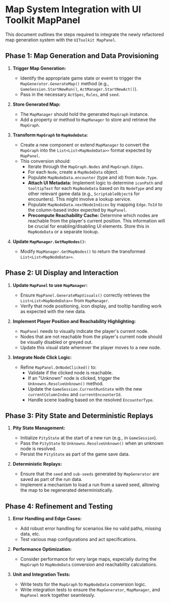 # Map System Integration with UI Toolkit MapPanel

This document outlines the steps required to integrate the newly refactored map generation system with the `UIToolkit MapPanel`.

## Phase 1: Map Generation and Data Provisioning

1.  **Trigger Map Generation:**
    *   Identify the appropriate game state or event to trigger the `MapGenerator.GenerateMap()` method (e.g., `GameSession.StartNewRun()`, `ActManager.StartNewAct()`).
    *   Pass in the necessary `ActSpec`, `Rules`, and `seed`.

2.  **Store Generated Map:**
    *   The `MapManager` should hold the generated `MapGraph` instance.
    *   Add a property or method to `MapManager` to store and retrieve the `MapGraph`.

3.  **Transform `MapGraph` to `MapNodeData`:**
    *   Create a new component or extend `MapManager` to convert the `MapGraph` into the `List<List<MapNodeData>>` format expected by `MapPanel`.
    *   This conversion should:
        *   Iterate through the `MapGraph.Nodes` and `MapGraph.Edges`.
        *   For each `Node`, create a `MapNodeData` object.
        *   Populate `MapNodeData.encounter` (type and id) from `Node.Type`.
        *   **Attach UI Metadata:** Implement logic to determine `iconPath` and `tooltipText` for each `MapNodeData` based on its `NodeType` and any other relevant game data (e.g., `ScriptableObject`s for encounters). This might involve a lookup service.
        *   Populate `MapNodeData.nextNodeIndices` by mapping `Edge.ToId` to the column-based index expected by `MapPanel`.
        *   **Precompute Reachability Cache:** Determine which nodes are reachable from the player's current position. This information will be crucial for enabling/disabling UI elements. Store this in `MapNodeData` or a separate lookup.

4.  **Update `MapManager.GetMapNodes()`:**
    *   Modify `MapManager.GetMapNodes()` to return the transformed `List<List<MapNodeData>>`.

## Phase 2: UI Display and Interaction

1.  **Update `MapPanel` to use `MapManager`:**
    *   Ensure `MapPanel.GenerateMapVisuals()` correctly retrieves the `List<List<MapNodeData>>` from `MapManager`.
    *   Verify that node positioning, icon display, and tooltip handling work as expected with the new data.

2.  **Implement Player Position and Reachability Highlighting:**
    *   `MapPanel` needs to visually indicate the player's current node.
    *   Nodes that are not reachable from the player's current node should be visually disabled or greyed out.
    *   Update this visual state whenever the player moves to a new node.

3.  **Integrate Node Click Logic:**
    *   Refine `MapPanel.OnNodeClicked()` to:
        *   Validate if the clicked node is reachable.
        *   If an "Unknown" node is clicked, trigger the `Unknowns.ResolveUnknown()` method.
        *   Update the `GameSession.CurrentRunState` with the new `currentColumnIndex` and `currentEncounterId`.
        *   Handle scene loading based on the resolved `EncounterType`.

## Phase 3: Pity State and Deterministic Replays

1.  **Pity State Management:**
    *   Initialize `PityState` at the start of a new run (e.g., in `GameSession`).
    *   Pass the `PityState` to `Unknowns.ResolveUnknown()` when an unknown node is resolved.
    *   Persist the `PityState` as part of the game save data.

2.  **Deterministic Replays:**
    *   Ensure that the `seed` and `sub-seeds` generated by `MapGenerator` are saved as part of the run data.
    *   Implement a mechanism to load a run from a saved seed, allowing the map to be regenerated deterministically.

## Phase 4: Refinement and Testing

1.  **Error Handling and Edge Cases:**
    *   Add robust error handling for scenarios like no valid paths, missing data, etc.
    *   Test various map configurations and act specifications.

2.  **Performance Optimization:**
    *   Consider performance for very large maps, especially during the `MapGraph` to `MapNodeData` conversion and reachability calculations.

3.  **Unit and Integration Tests:**
    *   Write tests for the `MapGraph` to `MapNodeData` conversion logic.
    *   Write integration tests to ensure the `MapGenerator`, `MapManager`, and `MapPanel` work together seamlessly.
